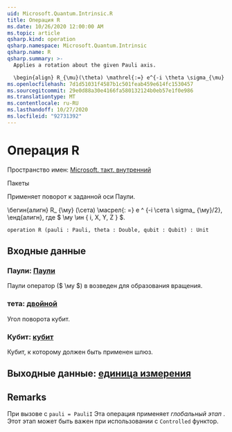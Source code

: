 ```yaml
---
uid: Microsoft.Quantum.Intrinsic.R
title: Операция R
ms.date: 10/26/2020 12:00:00 AM
ms.topic: article
qsharp.kind: operation
qsharp.namespace: Microsoft.Quantum.Intrinsic
qsharp.name: R
qsharp.summary: >-
  Applies a rotation about the given Pauli axis.

  \begin{align} R_{\mu}(\theta) \mathrel{:=} e^{-i \theta \sigma_{\mu} / 2}, \end{align} where $\mu \in \{I, X, Y, Z\}$.
ms.openlocfilehash: 7d1d51031f4587b1c501feab459e614fc1530457
ms.sourcegitcommit: 29e0d88a30e4166fa580132124b0eb57e1f0e986
ms.translationtype: MT
ms.contentlocale: ru-RU
ms.lasthandoff: 10/27/2020
ms.locfileid: "92731392"
---
```

# <a name="r-operation"></a>Операция R

Пространство имен: [Microsoft. такт. внутренний](xref:Microsoft.Quantum.Intrinsic)

Пакеты [](https://nuget.org/packages/)


Применяет поворот к заданной оси Паули.

\бегин{алигн} R_ {\му} (\сета) \масрел{: =} e ^ {-i \сета \ sigma_ {\му}/2}, \енд{алигн}, где $ \му \ин \{ i, X, Y, Z \} $.

```qsharp
operation R (pauli : Pauli, theta : Double, qubit : Qubit) : Unit
```


## <a name="input"></a>Входные данные

### <a name="pauli--pauli"></a>Паули: [Паули](xref:microsoft.quantum.lang-ref.pauli)

Паули оператор ($ \му $) в возведен для образования вращения.


### <a name="theta--double"></a>тета: [двойной](xref:microsoft.quantum.lang-ref.double)

Угол поворота кубит.


### <a name="qubit--qubit"></a>Кубит: [кубит](xref:microsoft.quantum.lang-ref.qubit)

Кубит, к которому должен быть применен шлюз.



## <a name="output--unit"></a>Выходные данные: [единица измерения](xref:microsoft.quantum.lang-ref.unit)



## <a name="remarks"></a>Remarks

При вызове с `pauli = PauliI` Эта операция применяет *глобальный этап* . Этот этап может быть важен при использовании с `Controlled` функтор.